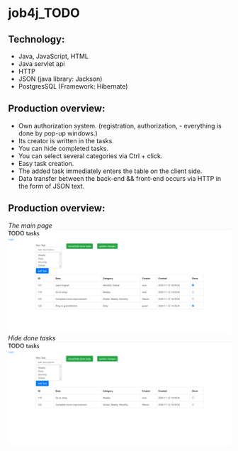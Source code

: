 # job4j_TODO

## Technology:
- Java, JavaScript, HTML
- Java servlet api
- HTTP
- JSON (java library: Jackson)
- PostgresSQL (Framework: Hibernate)
## Production overview:
- Own authorization system. (registration, authorization, - everything is done by pop-up windows.)
- Its creator is written in the tasks.
- You can hide completed tasks.
- You can select several categories via Ctrl + click.
- Easy task creation.
- The added task immediately enters the table on the client side.
- Data transfer between the back-end && front-end occurs via HTTP in the form of JSON text.
## Production overview:
*The main page*
![alt](previewview/job4j_TODO_001_Final.png)
*Hide done tasks*
![alt](previewview/job4j_TODO_002_Final.png)